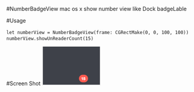 #NumberBadgeView
  mac os x show number view like Dock badgeLable
  

#Usage

  ```
  let numberView = NumberBadgeView(frame: CGRectMake(0, 0, 100, 100))
numberView.showUnReaderCount(15)
  ```  


#Screen Shot
<img src="https://github.com/79144876/NumberBadgeView/blob/master/Screen Shot 2015-08-20 at 4.21.59 PM.png"/>
